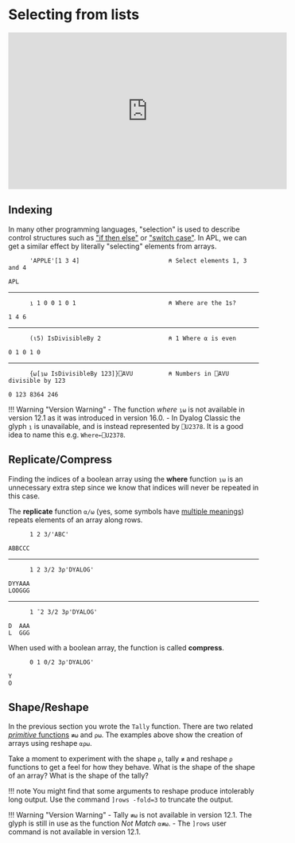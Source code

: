 # Selecting from lists
<div align="center">
<iframe width="560" height="315" src="https://www.youtube.com/embed/Gb7KFDlJV1Q" frameborder="0" allow="accelerometer; autoplay; encrypted-media; gyroscope; picture-in-picture" allowfullscreen></iframe>
</div>

## Indexing
In many other programming languages, "selection" is used to describe control structures such as ["if then else"](https://en.wikipedia.org/wiki/Conditional_(computer_programming)#If%E2%80%93then(%E2%80%93else)) or ["switch case"](https://en.wikipedia.org/wiki/Conditional_(computer_programming)#Case_and_switch_statements). In APL, we can get a similar effect by literally "selecting" elements from arrays. 

```APL
      'APPLE'[1 3 4]                         ⍝ Select elements 1, 3 and 4
```
```
APL
```
---
```APL
      ⍸ 1 0 0 1 0 1                          ⍝ Where are the 1s?
```
```
1 4 6
```
---
```APL
      (⍳5) IsDivisibleBy 2                   ⍝ 1 Where ⍺ is even
```
```
0 1 0 1 0
```
---
```APL
      {⍵[⍸⍵ IsDivisibleBy 123]}⎕AVU          ⍝ Numbers in ⎕AVU divisible by 123
```
```
0 123 8364 246
```

!!! Warning "Version Warning"
	- The function *where* `⍸⍵` is not available in version 12.1 as it was introduced in version 16.0. 
	- In Dyalog Classic the glyph `⍸` is unavailable, and is instead represented by `⎕U2378`. It is a good idea to name this e.g. `Where←⎕U2378`.

## Replicate/Compress
Finding the indices of a boolean array using the **where** function `⍸⍵` is an unnecessary extra step since we know that indices will never be repeated in this case.

The **replicate** function `⍺/⍵` (yes, some symbols have <a target="_blank" href="https://aplwiki.com/wiki/Function-operator_overloading">multiple meanings</a>) repeats elements of an array along rows.

```APL
      1 2 3/'ABC'
```
```
ABBCCC
```
---
```APL
      1 2 3/2 3⍴'DYALOG'
```
```
DYYAAA
LOOGGG
```
---
```APL
      1 ¯2 3/2 3⍴'DYALOG'
```
```
D  AAA
L  GGG
```

When used with a boolean array, the function is called **compress**.

```APL
      0 1 0/2 3⍴'DYALOG'
```
```
Y
O
```

## Shape/Reshape

In the previous section you wrote the `Tally` function. There are two related [*primitive* functions](https://aplwiki.com/wiki/Primitive_function) `≢⍵` and `⍴⍵`. The examples above show the creation of arrays using reshape `⍺⍴⍵`.

Take a moment to experiment with the shape `⍴`, tally `≢` and reshape `⍴` functions to get a feel for how they behave. What is the shape of the shape of an array? What is the shape of the tally?

!!! note
	You might find that some arguments to reshape produce intolerably long output. Use the command `]rows -fold=3` to truncate the output.

!!! Warning "Version Warning"
	- Tally `≢⍵` is not available in version 12.1. The glyph is still in use as the function *Not Match* `⍺≢⍵`.
	- The `]rows` user command is not available in version 12.1.